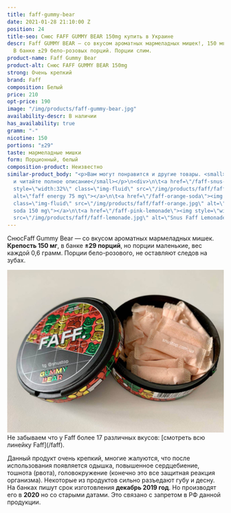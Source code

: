 ```yaml
---
title: faff-gummy-bear
date: 2021-01-28 21:10:00 Z
position: 24
title-seo: Снюс FAFF GUMMY BEAR 150mg купить в Украине
descr: Faff GUMMY BEAR — со вкусом ароматных мармеладных мишек!, 150 мг никотина.
  В банке ±29 бело-розовых порций. Порции слим.
product-name: Faff Gummy Bear
product-alt: Снюс FAFF GUMMY BEAR 150mg
strong: Очень крепкий
brand: Faff
composition: Белый
price: 210
opt-price: 190
image: "/img/products/faff-gummy-bear.jpg"
availability-descr: В наличии
has_availability: true
gramm: "-"
nicotine: 150
portions: "±29"
taste: мармеладные мишки
form: Порционный, белый
composition-product: Неизвестно
similar-product_body: "<p>Вам могут понравится и другие товары. <small>Жмите на картинки
  и читайте полное описание</small></p>\n<div>\n\t<a href=\"/faff-snus-energy\"><img
  style=\"width:32%\" class=\"img-fluid\" src=\"/img/products/faff/faff-redbull.jpg\"
  alt=\"faff energy 75 mg\"></a>\n\t<a href=\"/faff-orange-soda\"><img style=\"width:32%\"
  class=\"img-fluid\" src=\"/img/products/faff/faff-orange.jpg\" alt=\"faff orange
  soda 150 mg\"></a>\n\t<a href=\"/faff-pink-lemonade\"><img style=\"width:32%\" class=\"img-fluid\"
  src=\"/img/products/faff/faff-lemonade.jpg\" alt=\"Snus Faff Lemonade 150 mg\"></a>\n</div>"
---
```


СнюсFaff Gummy Bear — со вкусом ароматных мармеладных мишек. **Крепость 150 мг**, в банке **±29 порций**, но порции маленькие, вес каждой 0,6 грамм. Порции бело-розового, не оставляют следов на зубах.
<div class="mb-3">
<img class="img-fluid" src="/img/products/faff/open/gummy-bear.jpg" alt="Снюс faff gummy bear 150 mg">
</div>
Не забываем что у Faff более 17 различных вкусов: [смотреть всю линейку Faff](/faff).

Данный продукт очень крепкий, многие жалуются, что после использования появляется одышка, повышенное сердцебиение, тошнота (рвота), головокружение (конечно это все защитная реакция организма). Некоторые из продуктов сильно разъедают губу и десну.
На банках пишут срок изготовления **декабрь 2019 год**. Но производят его в **2020** но со старыми датами. Это связано с запретом в РФ данной продукции.